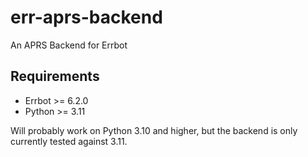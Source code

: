 # err-aprs-backend

An APRS Backend for Errbot

## Requirements

- Errbot >= 6.2.0
- Python >= 3.11

Will probably work on Python 3.10 and higher, but the backend is only currently tested against 3.11.

